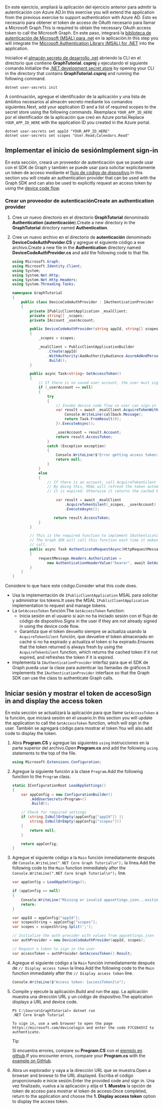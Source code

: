 <!-- markdownlint-disable MD002 MD041 -->

<span data-ttu-id="1c73a-101">En este ejercicio, ampliará la aplicación del ejercicio anterior para admitir la autenticación con Azure AD.</span><span class="sxs-lookup"><span data-stu-id="1c73a-101">In this exercise you will extend the application from the previous exercise to support authentication with Azure AD.</span></span> <span data-ttu-id="1c73a-102">Esto es necesario para obtener el token de acceso de OAuth necesario para llamar a Microsoft Graph.</span><span class="sxs-lookup"><span data-stu-id="1c73a-102">This is required to obtain the necessary OAuth access token to call the Microsoft Graph.</span></span> <span data-ttu-id="1c73a-103">En este paso, integrará la [biblioteca de autenticación de Microsoft (MSAL) para .net](https://github.com/AzureAD/microsoft-authentication-library-for-dotnet) en la aplicación.</span><span class="sxs-lookup"><span data-stu-id="1c73a-103">In this step you will integrate the [Microsoft Authentication Library (MSAL) for .NET](https://github.com/AzureAD/microsoft-authentication-library-for-dotnet) into the application.</span></span>

<span data-ttu-id="1c73a-104">Inicialice el [almacén secreto de desarrollo .net](https://docs.microsoft.com/aspnet/core/security/app-secrets) abriendo la CLI en el directorio que contiene **GraphTutorial. csproj** y ejecutando el siguiente comando.</span><span class="sxs-lookup"><span data-stu-id="1c73a-104">Initialize the [.NET development secret store](https://docs.microsoft.com/aspnet/core/security/app-secrets) by opening your CLI in the directory that contains **GraphTutorial.csproj** and running the following command.</span></span>

```Shell
dotnet user-secrets init
```

<span data-ttu-id="1c73a-105">A continuación, agregue el identificador de la aplicación y una lista de ámbitos necesarios al almacén secreto mediante los comandos siguientes.</span><span class="sxs-lookup"><span data-stu-id="1c73a-105">Next, add your application ID and a list of required scopes to the secret store using the following commands.</span></span> <span data-ttu-id="1c73a-106">Reemplace `YOUR_APP_ID_HERE` por el identificador de la aplicación que creó en Azure portal.</span><span class="sxs-lookup"><span data-stu-id="1c73a-106">Replace `YOUR_APP_ID_HERE` with the application ID you created in the Azure portal.</span></span>

```Shell
dotnet user-secrets set appId "YOUR_APP_ID_HERE"
dotnet user-secrets set scopes "User.Read;Calendars.Read"
```

## <a name="implement-sign-in"></a><span data-ttu-id="1c73a-107">Implementar el inicio de sesión</span><span class="sxs-lookup"><span data-stu-id="1c73a-107">Implement sign-in</span></span>

<span data-ttu-id="1c73a-108">En esta sección, creará un proveedor de autenticación que se puede usar con el SDK de Graph y también se puede usar para solicitar explícitamente un token de acceso mediante el [flujo de código de dispositivo](https://docs.microsoft.com/azure/active-directory/develop/v2-oauth2-device-code).</span><span class="sxs-lookup"><span data-stu-id="1c73a-108">In this section you will create an authentication provider that can be used with the Graph SDK and can also be used to explicitly request an access token by using the [device code flow](https://docs.microsoft.com/azure/active-directory/develop/v2-oauth2-device-code).</span></span>

### <a name="create-an-authentication-provider"></a><span data-ttu-id="1c73a-109">Crear un proveedor de autenticación</span><span class="sxs-lookup"><span data-stu-id="1c73a-109">Create an authentication provider</span></span>

1. <span data-ttu-id="1c73a-110">Cree un nuevo directorio en el directorio **GraphTutorial** denominado **Authentication (autenticación**).</span><span class="sxs-lookup"><span data-stu-id="1c73a-110">Create a new directory in the **GraphTutorial** directory named **Authentication**.</span></span>
1. <span data-ttu-id="1c73a-111">Cree un nuevo archivo en el directorio de **autenticación** denominado **DeviceCodeAuthProvider.CS** y agregue el siguiente código a ese archivo.</span><span class="sxs-lookup"><span data-stu-id="1c73a-111">Create a new file in the **Authentication** directory named **DeviceCodeAuthProvider.cs** and add the following code to that file.</span></span>

    ```csharp
    using Microsoft.Graph;
    using Microsoft.Identity.Client;
    using System;
    using System.Net.Http;
    using System.Net.Http.Headers;
    using System.Threading.Tasks;

    namespace GraphTutorial
    {
        public class DeviceCodeAuthProvider : IAuthenticationProvider
        {
            private IPublicClientApplication _msalClient;
            private string[] _scopes;
            private IAccount _userAccount;

            public DeviceCodeAuthProvider(string appId, string[] scopes)
            {
                _scopes = scopes;

                _msalClient = PublicClientApplicationBuilder
                    .Create(appId)
                    .WithAuthority(AadAuthorityAudience.AzureAdAndPersonalMicrosoftAccount, true)
                    .Build();
            }

            public async Task<string> GetAccessToken()
            {
                // If there is no saved user account, the user must sign-in
                if (_userAccount == null)
                {
                    try
                    {
                        // Invoke device code flow so user can sign-in with a browser
                        var result = await _msalClient.AcquireTokenWithDeviceCode(_scopes, callback => {
                            Console.WriteLine(callback.Message);
                            return Task.FromResult(0);
                        }).ExecuteAsync();

                        _userAccount = result.Account;
                        return result.AccessToken;
                    }
                    catch (Exception exception)
                    {
                        Console.WriteLine($"Error getting access token: {exception.Message}");
                        return null;
                    }
                }
                else
                {
                    // If there is an account, call AcquireTokenSilent
                    // By doing this, MSAL will refresh the token automatically if
                    // it is expired. Otherwise it returns the cached token.

                        var result = await _msalClient
                            .AcquireTokenSilent(_scopes, _userAccount)
                            .ExecuteAsync();

                       return result.AccessToken;
                }
            }

            // This is the required function to implement IAuthenticationProvider
            // The Graph SDK will call this function each time it makes a Graph
            // call.
            public async Task AuthenticateRequestAsync(HttpRequestMessage requestMessage)
            {
                requestMessage.Headers.Authorization =
                    new AuthenticationHeaderValue("bearer", await GetAccessToken());
            }
        }
    }
    ```

<span data-ttu-id="1c73a-112">Considere lo que hace este código.</span><span class="sxs-lookup"><span data-stu-id="1c73a-112">Consider what this code does.</span></span>

- <span data-ttu-id="1c73a-113">Usa la implementación de `IPublicClientApplication` MSAL para solicitar y administrar los tokens.</span><span class="sxs-lookup"><span data-stu-id="1c73a-113">It uses the MSAL `IPublicClientApplication` implementation to request and manage tokens.</span></span>
- <span data-ttu-id="1c73a-114">La `GetAccessToken` función:</span><span class="sxs-lookup"><span data-stu-id="1c73a-114">The `GetAccessToken` function:</span></span>
  - <span data-ttu-id="1c73a-115">Inicia sesión en el usuario si aún no ha iniciado sesión con el flujo de código de dispositivo.</span><span class="sxs-lookup"><span data-stu-id="1c73a-115">Signs in the user if they are not already signed in using the device code flow.</span></span>
  - <span data-ttu-id="1c73a-116">Garantiza que el token devuelto siempre se actualiza usando la `AcquireTokenSilent` función, que devuelve el token almacenado en caché si no ha expirado y actualiza el token si ha expirado.</span><span class="sxs-lookup"><span data-stu-id="1c73a-116">Ensures that the token returned is always fresh by using the `AcquireTokenSilent` function, which returns the cached token if it not expired, and refreshes the token if it is expired.</span></span>
- <span data-ttu-id="1c73a-117">Implementa la `IAuthenticationProvider` interfaz para que el SDK de Graph pueda usar la clase para autenticar las llamadas de gráficos.</span><span class="sxs-lookup"><span data-stu-id="1c73a-117">It implements the `IAuthenticationProvider` interface so that the Graph SDK can use the class to authenticate Graph calls.</span></span>

## <a name="sign-in-and-display-the-access-token"></a><span data-ttu-id="1c73a-118">Iniciar sesión y mostrar el token de acceso</span><span class="sxs-lookup"><span data-stu-id="1c73a-118">Sign in and display the access token</span></span>

<span data-ttu-id="1c73a-119">En esta sección se actualizará la aplicación para que llame `GetAccessToken` a la función, que iniciará sesión en el usuario.</span><span class="sxs-lookup"><span data-stu-id="1c73a-119">In this section you will update the application to call the `GetAccessToken` function, which will sign in the user.</span></span> <span data-ttu-id="1c73a-120">También se agregará código para mostrar el token.</span><span class="sxs-lookup"><span data-stu-id="1c73a-120">You will also add code to display the token.</span></span>

1. <span data-ttu-id="1c73a-121">Abra **Program.CS** y agregue las siguientes `using` instrucciones en la parte superior del archivo.</span><span class="sxs-lookup"><span data-stu-id="1c73a-121">Open **Program.cs** and add the following `using` statements to the top of the file.</span></span>

    ```csharp
    using Microsoft.Extensions.Configuration;
    ```

1. <span data-ttu-id="1c73a-122">Agregue la siguiente función a la clase `Program`.</span><span class="sxs-lookup"><span data-stu-id="1c73a-122">Add the following function to the `Program` class.</span></span>

    ```csharp
    static IConfigurationRoot LoadAppSettings()
    {
        var appConfig = new ConfigurationBuilder()
            .AddUserSecrets<Program>()
            .Build();

        // Check for required settings
        if (string.IsNullOrEmpty(appConfig["appId"]) ||
            string.IsNullOrEmpty(appConfig["scopes"]))
        {
            return null;
        }

        return appConfig;
    }
    ```

1. <span data-ttu-id="1c73a-123">Agregue el siguiente código a la `Main` función inmediatamente después de `Console.WriteLine(".NET Core Graph Tutorial\n");` la línea.</span><span class="sxs-lookup"><span data-stu-id="1c73a-123">Add the following code to the `Main` function immediately after the `Console.WriteLine(".NET Core Graph Tutorial\n");` line.</span></span>

    ```csharp
    var appConfig = LoadAppSettings();

    if (appConfig == null)
    {
        Console.WriteLine("Missing or invalid appsettings.json...exiting");
        return;
    }

    var appId = appConfig["appId"];
    var scopesString = appConfig["scopes"];
    var scopes = scopesString.Split(';');

    // Initialize the auth provider with values from appsettings.json
    var authProvider = new DeviceCodeAuthProvider(appId, scopes);

    // Request a token to sign in the user
    var accessToken = authProvider.GetAccessToken().Result;
    ```

1. <span data-ttu-id="1c73a-124">Agregue el siguiente código a la `Main` función inmediatamente después de `// Display access token` la línea.</span><span class="sxs-lookup"><span data-stu-id="1c73a-124">Add the following code to the `Main` function immediately after the `// Display access token` line.</span></span>

    ```csharp
    Console.WriteLine($"Access token: {accessToken}\n");
    ```

1. <span data-ttu-id="1c73a-125">Compile y ejecute la aplicación.</span><span class="sxs-lookup"><span data-stu-id="1c73a-125">Build and run the app.</span></span> <span data-ttu-id="1c73a-126">La aplicación muestra una dirección URL y un código de dispositivo.</span><span class="sxs-lookup"><span data-stu-id="1c73a-126">The application displays a URL and device code.</span></span>

    ```Shell
    PS C:\Source\GraphTutorial> dotnet run
    .NET Core Graph Tutorial

    To sign in, use a web browser to open the page https://microsoft.com/devicelogin and enter the code F7CG945YZ to authenticate.
    ```

    > [!TIP]
    > <span data-ttu-id="1c73a-127">Si encuentra errores, compare su **Program.CS** con el [ejemplo en github](https://github.com/microsoftgraph/msgraph-training-dotnet-core/blob/master/demos/01-create-app/GraphTutorial/Program.cs).</span><span class="sxs-lookup"><span data-stu-id="1c73a-127">If you encounter errors, compare your **Program.cs** with the [example on GitHub](https://github.com/microsoftgraph/msgraph-training-dotnet-core/blob/master/demos/01-create-app/GraphTutorial/Program.cs).</span></span>

1. <span data-ttu-id="1c73a-128">Abra un explorador y vaya a la dirección URL que se muestra.</span><span class="sxs-lookup"><span data-stu-id="1c73a-128">Open a browser and browse to the URL displayed.</span></span> <span data-ttu-id="1c73a-129">Escriba el código proporcionado e inicie sesión.</span><span class="sxs-lookup"><span data-stu-id="1c73a-129">Enter the provided code and sign in.</span></span> <span data-ttu-id="1c73a-130">Una vez finalizado, vuelva a la aplicación y elija el **1. Muestra** la opción de token de acceso para mostrar el token de acceso.</span><span class="sxs-lookup"><span data-stu-id="1c73a-130">Once completed, return to the application and choose the **1. Display access token** option to display the access token.</span></span>
